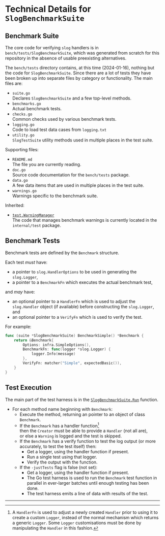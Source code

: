 # Technical Details for `SlogBenchmarkSuite`

## Benchmark Suite

The core code for verifying `slog` handlers is in `bench/tests/SlogBenchmarkSuite`,
which was generated from scratch for this repository in the absence of usable preexisting alternatives.

The `bench/tests` directory contains, at this time (2024-01-16),
nothing but the code for `SlogBenchmarkSuite`.
Since there are a lot of tests they have been broken up into separate files
by category or functionality.
The main files are:

* `suite.go`  
  Declares `SlogBenchmarkSuite` and a few top-level methods.
* `benchmarks.go`  
  Actual benchmark tests.
* `checks.go`  
  Common checks used by various benchmark tests.
* `logging.go`  
  Code to load test data cases from `logging.txt`
* `utility.go`  
  `SlogTestSuite` utility methods used in multiple places in the test suite.

Supporting files:

* `README.md`  
  The file you are currently reading.
* `doc.go`  
  Source code documentation for the `bench/tests` package.
* `data.go`  
  A few data items that are used in multiple places in the test suite.
* `warnings.go`  
  Warnings specific to the benchmark suite.

Inherited:

* [`test.WarningManager`](https://github.com/madkins23/go-slog/blob/main/internal/test/warnings.go)  
  The code that manages benchmark warnings is currently located in the `internal/test` package.

## Benchmark Tests

Benchmark tests are defined by the `Benchmark` structure.

Each test _must_ have:
* a pointer to `slog.HandlerOptions` to be used in generating the `slog.Logger`,
* a pointer to a `BenchmarkFn` which executes the actual benchmark test,

and _may_ have:
* an optional pointer to a `HandlerFn` which is used to adjust
  the `slog.Handler` object (if available) before constructing the `slog.Logger`, and
* an optional pointer to a `VerifyFn` which is used to verify the test.

For example:

```Go
func (suite *SlogBenchmarkSuite) BenchmarkSimple() *Benchmark {
    return &Benchmark{
        Options: infra.SimpleOptions(),
        BenchmarkFn: func(logger *slog.Logger) {
            logger.Info(message)
        },
        VerifyFn: matcher("Simple", expectedBasic()),
    }
}
```

## Test Execution

The main part of the test harness is in the
[`SlogBenchmarkSuite.Run`](https://github.com/madkins23/go-slog/blob/main/bench/tests/suite.go#:~:text=func%20Run) function.

* For each method name beginning with `Benchmark`:
  * Execute the method, returning an pointer to an object of class `Benchmark`.
  * If the `Benchmark` has a handler function[^1]  
    then the `Creator` must be able to provide a `Handler` (not all are),  
    or else a `Warning` is logged and the test is skipped.
  * If the `Benchmark` has a verify function to test the log output
    (or more accurately, to test the test itself) then:
    * Get a logger, using the handler function if present.
    * Run a single test using that logger.
    * Verify the output with the function.
  * If the `-justTests` flag is false (not set):
    * Get a logger, using the handler function if present.
    * The Go test harness is used to run the `Benchmark` test function
      in parallel in ever-larger batches until enough testing has been done.
    * The test harness emits a line of data with results of the test.

---

[^1]: A `HandlerFn` is used to adjust a newly created `Handler`
      prior to using it to create a custom `Logger`,
      instead of the normal mechanism which returns a generic `Logger`.
      Some `Logger` customisations must be done by
      manipulating the `Handler` in this fashion.